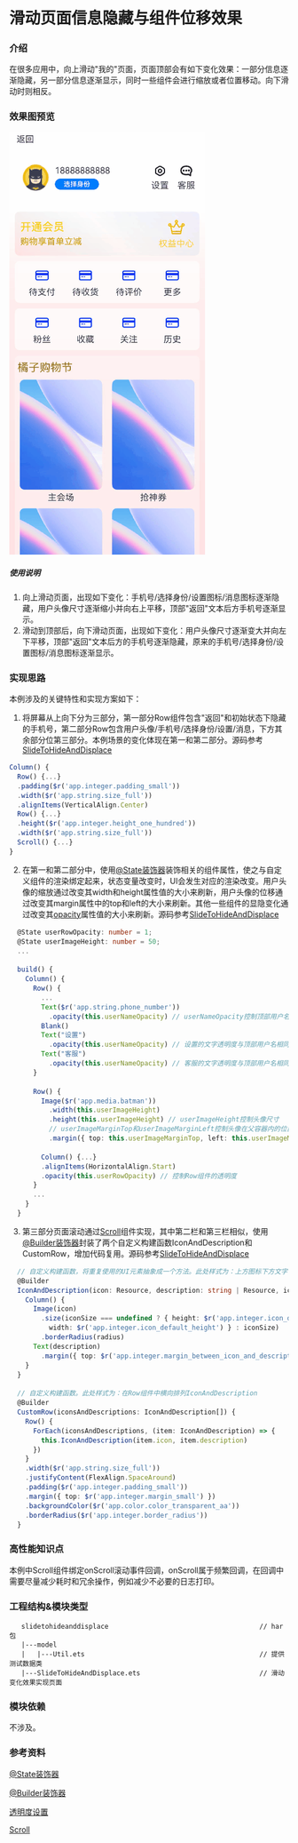 # 滑动页面信息隐藏与组件位移效果

### 介绍

在很多应用中，向上滑动"我的"页面，页面顶部会有如下变化效果：一部分信息逐渐隐藏，另一部分信息逐渐显示，同时一些组件会进行缩放或者位置移动。向下滑动时则相反。

### 效果图预览

![](../../screenshots/device/SlideToHideAndDisplace.gif)

##### 使用说明

1. 向上滑动页面，出现如下变化：手机号/选择身份/设置图标/消息图标逐渐隐藏，用户头像尺寸逐渐缩小并向右上平移，顶部"返回"文本后方手机号逐渐显示。
2. 滑动到顶部后，向下滑动页面，出现如下变化：用户头像尺寸逐渐变大并向左下平移，顶部"返回"文本后方的手机号逐渐隐藏，原来的手机号/选择身份/设置图标/消息图标逐渐显示。

### 实现思路

本例涉及的关键特性和实现方案如下：

1. 将屏幕从上向下分为三部分，第一部分Row组件包含"返回"和初始状态下隐藏的手机号，第二部分Row包含用户头像/手机号/选择身份/设置/消息，下方其余部分位第三部分。本例场景的变化体现在第一和第二部分。源码参考[SlideToHideAndDisplace](./src/main/ets/SlideToHideAndDisplace.ets)
```typescript
Column() {
  Row() {...}
  .padding($r('app.integer.padding_small'))
  .width($r('app.string.size_full'))
  .alignItems(VerticalAlign.Center)
  Row() {...}
  .height($r('app.integer.height_one_hundred'))
  .width($r('app.string.size_full'))
  Scroll() {...}
}
```
2. 在第一和第二部分中，使用[@State装饰器](https://developer.huawei.com/consumer/cn/doc/harmonyos-guides/arkts-state-0000001774279614)装饰相关的组件属性，使之与自定义组件的渲染绑定起来，状态变量改变时，UI会发生对应的渲染改变。用户头像的缩放通过改变其width和height属性值的大小来刷新，用户头像的位移通过改变其margin属性中的top和left的大小来刷新。其他一些组件的显隐变化通过改变其[opacity](https://developer.huawei.com/consumer/cn/doc/harmonyos-references/ts-universal-attributes-opacity-0000001820880817)属性值的大小来刷新。源码参考[SlideToHideAndDisplace](./src/main/ets/SlideToHideAndDisplace.ets)
```typescript
  @State userRowOpacity: number = 1;
  @State userImageHeight: number = 50;
  ...

  build() {
    Column() {
      Row() {
        ...
        Text($r('app.string.phone_number'))
          .opacity(this.userNameOpacity) // userNameOpacity控制顶部用户名的透明度
        Blank()
        Text("设置")
          .opacity(this.userNameOpacity) // 设置的文字透明度与顶部用户名相同
        Text("客服")
          .opacity(this.userNameOpacity) // 客服的文字透明度与顶部用户名相同
      }

      Row() {
        Image($r('app.media.batman'))
          .width(this.userImageHeight)
          .height(this.userImageHeight) // userImageHeight控制头像尺寸
          // userImageMarginTop和userImageMarginLeft控制头像在父容器内的位置
          .margin({ top: this.userImageMarginTop, left: this.userImageMarginLeft })

        Column() {...}
        .alignItems(HorizontalAlign.Start)
        .opacity(this.userRowOpacity) // 控制Row组件的透明度
      }
      ...
    }
  }
```
3. 第三部分页面滚动通过[Scroll](https://developer.huawei.com/consumer/cn/doc/harmonyos-references/ts-container-scroll-0000001821000913)组件实现，其中第二栏和第三栏相似，使用[@Builder装饰器](https://developer.huawei.com/consumer/cn/doc/harmonyos-guides/arkts-builder-0000001774119930)封装了两个自定义构建函数IconAndDescription和CustomRow，增加代码复用。源码参考[SlideToHideAndDisplace](./src/main/ets/SlideToHideAndDisplace.ets)
```typescript
  // 自定义构建函数，将重复使用的UI元素抽象成一个方法。此处样式为：上方图标下方文字
  @Builder
  IconAndDescription(icon: Resource, description: string | Resource, iconSize?: Size, radius?: number) {
    Column() {
      Image(icon)
        .size(iconSize === undefined ? { height: $r('app.integer.icon_default_height'),
          width: $r('app.integer.icon_default_height') } : iconSize)
        .borderRadius(radius)
      Text(description)
        .margin({ top: $r('app.integer.margin_between_icon_and_description') })
    }
  }

  // 自定义构建函数。此处样式为：在Row组件中横向排列IconAndDescription
  @Builder
  CustomRow(iconsAndDescriptions: IconAndDescription[]) {
    Row() {
      ForEach(iconsAndDescriptions, (item: IconAndDescription) => {
        this.IconAndDescription(item.icon, item.description)
      })
    }
    .width($r('app.string.size_full'))
    .justifyContent(FlexAlign.SpaceAround)
    .padding($r('app.integer.padding_small'))
    .margin({ top: $r('app.integer.margin_small') })
    .backgroundColor($r('app.color.color_transparent_aa'))
    .borderRadius($r('app.integer.border_radius'))
  }
```
### 高性能知识点

本例中Scroll组件绑定onScroll滚动事件回调，onScroll属于频繁回调，在回调中需要尽量减少耗时和冗余操作，例如减少不必要的日志打印。

### 工程结构&模块类型

```
   slidetohideanddisplace                                      // har包
   |---model
   |   |---Util.ets                         				   // 提供测试数据类     
   |---SlideToHideAndDisplace.ets                              // 滑动变化效果实现页面
```

### 模块依赖

不涉及。

### 参考资料

[@State装饰器](https://developer.huawei.com/consumer/cn/doc/harmonyos-guides/arkts-state-0000001774279614)

[@Builder装饰器](https://developer.huawei.com/consumer/cn/doc/harmonyos-guides/arkts-builder-0000001774119930)

[透明度设置](https://developer.huawei.com/consumer/cn/doc/harmonyos-references/ts-universal-attributes-opacity-0000001820880817)

[Scroll](https://developer.huawei.com/consumer/cn/doc/harmonyos-references/ts-container-scroll-0000001821000913)

